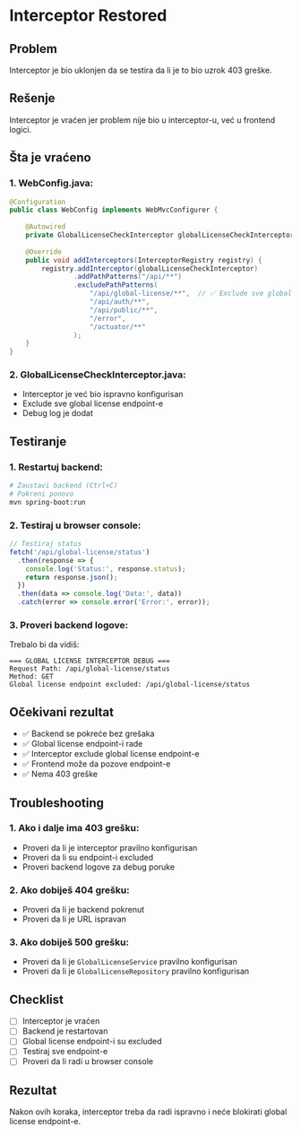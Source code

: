 # Interceptor Restored

## Problem
Interceptor je bio uklonjen da se testira da li je to bio uzrok 403 greške.

## Rešenje
Interceptor je vraćen jer problem nije bio u interceptor-u, već u frontend logici.

## Šta je vraćeno

### 1. **WebConfig.java:**
```java
@Configuration
public class WebConfig implements WebMvcConfigurer {
    
    @Autowired
    private GlobalLicenseCheckInterceptor globalLicenseCheckInterceptor;
    
    @Override
    public void addInterceptors(InterceptorRegistry registry) {
        registry.addInterceptor(globalLicenseCheckInterceptor)
                .addPathPatterns("/api/**")
                .excludePathPatterns(
                    "/api/global-license/**",  // ✅ Exclude sve global license endpoint-e
                    "/api/auth/**",
                    "/api/public/**",
                    "/error",
                    "/actuator/**"
                );
    }
}
```

### 2. **GlobalLicenseCheckInterceptor.java:**
- Interceptor je već bio ispravno konfigurisan
- Exclude sve global license endpoint-e
- Debug log je dodat

## Testiranje

### 1. **Restartuj backend:**
```bash
# Zaustavi backend (Ctrl+C)
# Pokreni ponovo
mvn spring-boot:run
```

### 2. **Testiraj u browser console:**
```javascript
// Testiraj status
fetch('/api/global-license/status')
  .then(response => {
    console.log('Status:', response.status);
    return response.json();
  })
  .then(data => console.log('Data:', data))
  .catch(error => console.error('Error:', error));
```

### 3. **Proveri backend logove:**
Trebalo bi da vidiš:
```
=== GLOBAL LICENSE INTERCEPTOR DEBUG ===
Request Path: /api/global-license/status
Method: GET
Global license endpoint excluded: /api/global-license/status
```

## Očekivani rezultat

- ✅ Backend se pokreće bez grešaka
- ✅ Global license endpoint-i rade
- ✅ Interceptor exclude global license endpoint-e
- ✅ Frontend može da pozove endpoint-e
- ✅ Nema 403 greške

## Troubleshooting

### 1. **Ako i dalje ima 403 grešku:**
- Proveri da li je interceptor pravilno konfigurisan
- Proveri da li su endpoint-i excluded
- Proveri backend logove za debug poruke

### 2. **Ako dobiješ 404 grešku:**
- Proveri da li je backend pokrenut
- Proveri da li je URL ispravan

### 3. **Ako dobiješ 500 grešku:**
- Proveri da li je `GlobalLicenseService` pravilno konfigurisan
- Proveri da li je `GlobalLicenseRepository` pravilno konfigurisan

## Checklist

- [ ] Interceptor je vraćen
- [ ] Backend je restartovan
- [ ] Global license endpoint-i su excluded
- [ ] Testiraj sve endpoint-e
- [ ] Proveri da li radi u browser console

## Rezultat

Nakon ovih koraka, interceptor treba da radi ispravno i neće blokirati global license endpoint-e.

